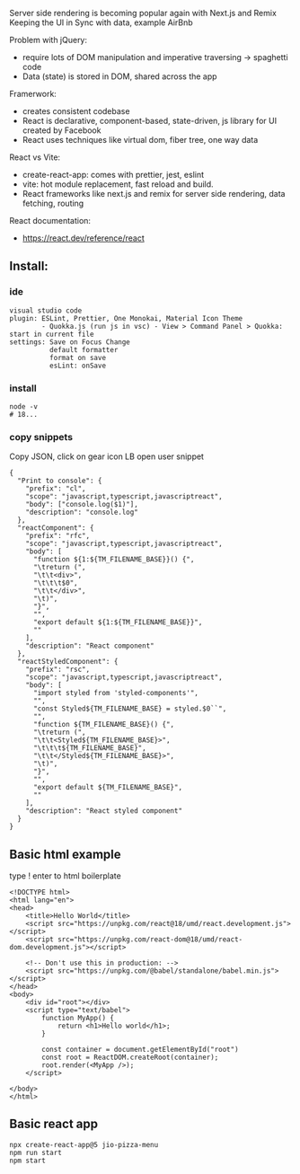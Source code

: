Server side rendering is becoming popular again with Next.js and Remix
Keeping the UI in Sync with data, example AirBnb

Problem with jQuery:
- require lots of DOM manipulation and imperative traversing -> spaghetti code
- Data (state) is stored in DOM, shared across the app

Framerwork:
- creates consistent codebase
- React is declarative, component-based, state-driven, js library for UI created by Facebook
- React uses techniques like virtual dom, fiber tree, one way data

React vs Vite:
- create-react-app: comes with prettier, jest, eslint
- vite: hot module replacement, fast reload and build.
- React frameworks like next.js and remix for server side rendering, data fetching, routing

React documentation:
- https://react.dev/reference/react
## Install:
### ide
```
visual studio code
plugin: ESLint, Prettier, One Monokai, Material Icon Theme
        - Quokka.js (run js in vsc) - View > Command Panel > Quokka: start in current file
settings: Save on Focus Change
          default formatter
          format on save
          esLint: onSave
```
### install
```
node -v
# 18...
```
### copy snippets 
Copy JSON, click on gear icon LB open user snippet
```
{
  "Print to console": {
    "prefix": "cl",
    "scope": "javascript,typescript,javascriptreact",
    "body": ["console.log($1)"],
    "description": "console.log"
  },
  "reactComponent": {
    "prefix": "rfc",
    "scope": "javascript,typescript,javascriptreact",
    "body": [
      "function ${1:${TM_FILENAME_BASE}}() {",
      "\treturn (",
      "\t\t<div>",
      "\t\t\t$0",
      "\t\t</div>",
      "\t)",
      "}",
      "",
      "export default ${1:${TM_FILENAME_BASE}}",
      ""
    ],
    "description": "React component"
  },
  "reactStyledComponent": {
    "prefix": "rsc",
    "scope": "javascript,typescript,javascriptreact",
    "body": [
      "import styled from 'styled-components'",
      "",
      "const Styled${TM_FILENAME_BASE} = styled.$0``",
      "",
      "function ${TM_FILENAME_BASE}() {",
      "\treturn (",
      "\t\t<Styled${TM_FILENAME_BASE}>",
      "\t\t\t${TM_FILENAME_BASE}",
      "\t\t</Styled${TM_FILENAME_BASE}>",
      "\t)",
      "}",
      "",
      "export default ${TM_FILENAME_BASE}",
      ""
    ],
    "description": "React styled component"
  }
}
```
## Basic html example 
type ! enter to html boilerplate
```
<!DOCTYPE html>
<html lang="en">
<head>
    <title>Hello World</title>
    <script src="https://unpkg.com/react@18/umd/react.development.js"></script>
    <script src="https://unpkg.com/react-dom@18/umd/react-dom.development.js"></script>

    <!-- Don't use this in production: -->
    <script src="https://unpkg.com/@babel/standalone/babel.min.js"></script>
</head>
<body>
    <div id="root"></div>
    <script type="text/babel">
        function MyApp() {
            return <h1>Hello world</h1>;
        }

        const container = document.getElementById("root")
        const root = ReactDOM.createRoot(container);
        root.render(<MyApp />);
    </script>
    
</body>
</html>
```
## Basic react app
```
npx create-react-app@5 jio-pizza-menu
npm run start 
npm start
```